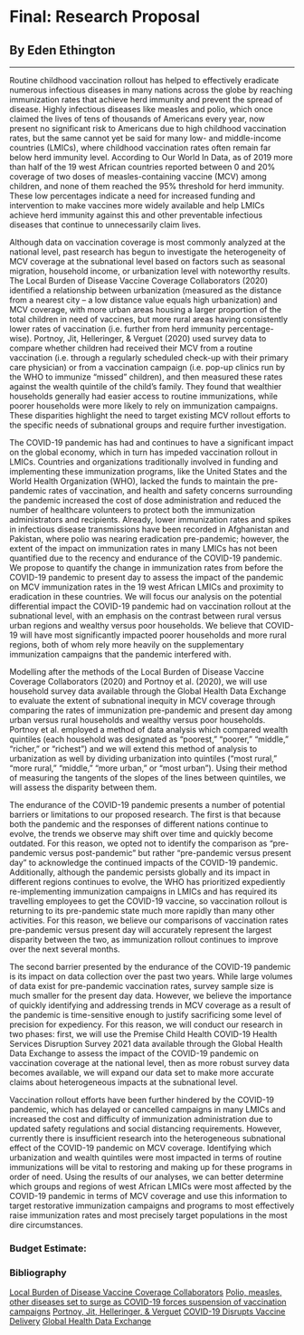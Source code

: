 # Final: Research Proposal

## By Eden Ethington
---

Routine childhood vaccination rollout has helped to effectively eradicate numerous infectious diseases in many nations across the globe by reaching immunization rates that achieve herd immunity and prevent the spread of disease. Highly infectious diseases like measles and polio, which once claimed the lives of tens of thousands of Americans every year, now present no significant risk to Americans due to high childhood vaccination rates, but the same cannot yet be said for many low- and middle-income countries (LMICs), where childhood vaccination rates often remain far below herd immunity level. According to Our World In Data, as of 2019 more than half of the 19 west African countries reported between 0 and 20% coverage of two doses of measles-containing vaccine (MCV) among children, and none of them reached the 95% threshold for herd immunity. These low percentages indicate a need for increased funding and intervention to make vaccines more widely available and help LMICs achieve herd immunity against this and other preventable infectious diseases that continue to unnecessarily claim lives.

Although data on vaccination coverage is most commonly analyzed at the national level, past research has begun to investigate the heterogeneity of MCV coverage at the subnational level based on factors such as seasonal migration, household income, or urbanization level with noteworthy results. The Local Burden of Disease Vaccine Coverage Collaborators (2020) identified a relationship between urbanization (measured as the distance from a nearest city – a low distance value equals high urbanization) and MCV coverage, with more urban areas housing a larger proportion of the total children in need of vaccines, but more rural areas having consistently lower rates of vaccination (i.e. further from herd immunity percentage-wise). Portnoy, Jit, Helleringer, & Verguet (2020) used survey data to compare whether children had received their MCV from a routine vaccination (i.e. through a regularly scheduled check-up with their primary care physician) or from a vaccination campaign (i.e. pop-up clinics run by the WHO to immunize “missed” children), and then measured these rates against the wealth quintile of the child’s family. They found that wealthier households generally had easier access to routine immunizations, while poorer households were more likely to rely on immunization campaigns. These disparities highlight the need to target existing MCV rollout efforts to the specific needs of subnational groups and require further investigation.

The COVID-19 pandemic has had and continues to have a significant impact on the global economy, which in turn has impeded vaccination rollout in LMICs. Countries and organizations traditionally involved in funding and implementing these immunization programs, like the United States and the World Health Organization (WHO), lacked the funds to maintain the pre-pandemic rates of vaccination, and health and safety concerns surrounding the pandemic increased the cost of dose administration and reduced the number of healthcare volunteers to protect both the immunization administrators and recipients. Already, lower immunization rates and spikes in infectious disease transmissions have been recorded in Afghanistan and Pakistan, where polio was nearing eradication pre-pandemic; however, the extent of the impact on immunization rates in many LMICs has not been quantified due to the recency and endurance of the COVID-19 pandemic. We propose to quantify the change in immunization rates from before the COVID-19 pandemic to present day to assess the impact of the pandemic on MCV immunization rates in the 19 west African LMICs and proximity to eradication in these countries. We will focus our analysis on the potential differential impact the COVID-19 pandemic had on vaccination rollout at the subnational level, with an emphasis on the contrast between rural versus urban regions and wealthy versus poor households. We believe that COVID-19 will have most significantly impacted poorer households and more rural regions, both of whom rely more heavily on the supplementary immunization campaigns that the pandemic interfered with.
 
Modelling after the methods of the Local Burden of Disease Vaccine Coverage Collaborators (2020) and Portnoy et al. (2020), we will use household survey data available through the Global Health Data Exchange to evaluate the extent of subnational inequity in MCV coverage through comparing the rates of immunization pre-pandemic and present day among urban versus rural households and wealthy versus poor households. Portnoy et al. employed a method of data analysis which compared wealth quintiles (each household was designated as “poorest,” “poorer,” “middle,” “richer,” or “richest”) and we will extend this method of analysis to urbanization as well by dividing urbanization into quintiles (“most rural,” “more rural,” “middle,” “more urban,” or “most urban”). Using their method of measuring the tangents of the slopes of the lines between quintiles, we will assess the disparity between them.


 
The endurance of the COVID-19 pandemic presents a number of potential barriers or limitations to our proposed research. The first is that because both the pandemic and the responses of different nations continue to evolve, the trends we observe may shift over time and quickly become outdated. For this reason, we opted not to identify the comparison as “pre-pandemic versus post-pandemic” but rather “pre-pandemic versus present day” to acknowledge the continued impacts of the COVID-19 pandemic. Additionally, although the pandemic persists globally and its impact in different regions continues to evolve, the WHO has prioritized expediently re-implementing immunization campaigns in LMICs and has required its travelling employees to get the COVID-19 vaccine, so vaccination rollout is returning to its pre-pandemic state much more rapidly than many other activities. For this reason, we believe our comparisons of vaccination rates pre-pandemic versus present day will accurately represent the largest disparity between the two, as immunization rollout continues to improve over the next several months. 
 
The second barrier presented by the endurance of the COVID-19 pandemic is its impact on data collection over the past two years. While large volumes of data exist for pre-pandemic vaccination rates, survey sample size is much smaller for the present day data. However, we believe the importance of quickly identifying and addressing trends in MCV coverage as a result of the pandemic is time-sensitive enough to justify sacrificing some level of precision for expediency. For this reason, we will conduct our research in two phases: first, we will use the Premise Child Health COVID-19 Health Services Disruption Survey 2021 data available through the Global Health Data Exchange to assess the impact of the COVID-19 pandemic on vaccination coverage at the national level, then as more robust survey data becomes available, we will expand our data set to make more accurate claims about heterogeneous impacts at the subnational level.
 
Vaccination rollout efforts have been further hindered by the COVID-19 pandemic, which has delayed or cancelled campaigns in many LMICs and increased the cost and difficulty of immunization administration due to updated safety regulations and social distancing requirements. However, currently there is insufficient research into the heterogeneous subnational effect of the COVID-19 pandemic on MCV coverage. Identifying which urbanization and wealth quintiles were most impacted in terms of routine immunizations will be vital to restoring and making up for these programs in order of need. Using the results of our analyses, we can better determine which groups and regions of west African LMICs were most affected by the COVID-19 pandemic in terms of MCV coverage and use this information to target restorative immunization campaigns and programs to most effectively raise immunization rates and most precisely target populations in the most dire circumstances. 

### Budget Estimate:




### Bibliography

[Local Burden of Disease Vaccine Coverage Collaborators](https://www.nature.com/articles/s41586-020-03043-4)
[Polio, measles, other diseases set to surge as COVID-19 forces suspension of vaccination campaigns](https://www.science.org/content/article/polio-measles-other-diseases-set-surge-covid-19-forces-suspension-vaccination-campaigns)
[Portnoy, Jit, Helleringer, & Verguet](https://www.sciencedirect.com/science/article/pii/S1098301520317319)
[COVID-19 Disrupts Vaccine Delivery](https://www.ncbi.nlm.nih.gov/pmc/articles/PMC7164887/)
[Global Health Data Exchange](http://ghdx.healthdata.org/)
